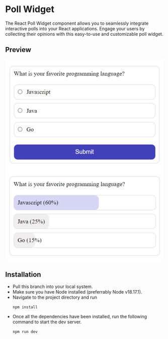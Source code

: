 # Poll Widget
The React Poll Widget component allows you to seamlessly integrate interactive polls into your React applications. Engage your users by collecting their opinions with this easy-to-use and customizable poll widget.

## Preview
![Preview 1](./preview1.png)
![Preview 2](./preview2.png)

## Installation
- Pull this branch into your local system.
- Make sure you have Node installed (preferrably Node v18.17.1).
- Navigate to the project directory and run 
  ```
  npm install
  ```
- Once all the dependencies have been installed, run the following command to start the dev server.
  ```
  npm run dev
  ```